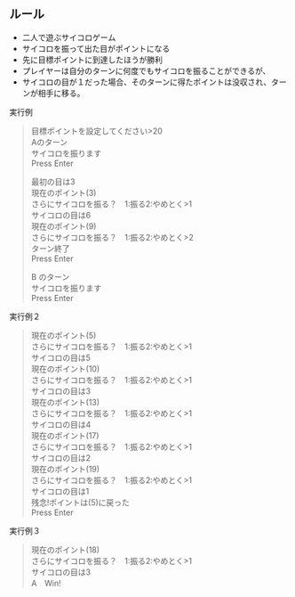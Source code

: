 ## ルール<br>
- 二人で遊ぶサイコロゲーム
- サイコロを振って出た目がポイントになる
- 先に目標ポイントに到達したほうが勝利
- プレイヤーは自分のターンに何度でもサイコロを振ることができるが、
- サイコロの目が１だった場合、そのターンに得たポイントは没収され、ターンが相手に移る。

実行例<br>
> 目標ポイントを設定してください>20<br>
> Aのターン<br>
> サイコロを振ります<br>
> Press Enter<br>
>
> 最初の目は3<br>
> 現在のポイント(3)<br>
> さらにサイコロを振る？　1:振る2:やめとく>1<br>
> サイコロの目は6<br>
> 現在のポイント(9)<br>
> さらにサイコロを振る？　1:振る2:やめとく>2<br>
> ターン終了<br>
> Press Enter<br>
>
> B のターン<br>
> サイコロを振ります<br>
> Press Enter<br>


実行例２<br>
> 現在のポイント(5)<br>
> さらにサイコロを振る？　1:振る2:やめとく>1<br>
> サイコロの目は5<br>
> 現在のポイント(10)<br>
> さらにサイコロを振る？　1:振る2:やめとく>1<br>
> サイコロの目は3<br>
> 現在のポイント(13)<br>
> さらにサイコロを振る？　1:振る2:やめとく>1<br>
> サイコロの目は4<br>
> 現在のポイント(17)<br>
> さらにサイコロを振る？　1:振る2:やめとく>1<br>
> サイコロの目は2<br>
> 現在のポイント(19)<br>
> さらにサイコロを振る？　1:振る2:やめとく>1<br>
> サイコロの目は1<br>
> 残念!ポイントは(5)に戻った<br>
> Press Enter<br>

実行例３<br>
> 現在のポイント(18)<br>
> さらにサイコロを振る？　1:振る2:やめとく>1<br>
> サイコロの目は3<br>
> A　Win!<br>

